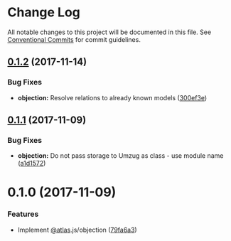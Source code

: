 # Change Log

All notable changes to this project will be documented in this file.
See [Conventional Commits](https://conventionalcommits.org) for commit guidelines.

<a name="0.1.2"></a>
## [0.1.2](https://github.com/strvcom/atlas.js/compare/@atlas.js/objection@0.1.1...@atlas.js/objection@0.1.2) (2017-11-14)


### Bug Fixes

* **objection:** Resolve relations to already known models ([300ef3e](https://github.com/strvcom/atlas.js/commit/300ef3e))




<a name="0.1.1"></a>
## [0.1.1](https://github.com/strvcom/atlas.js/compare/@atlas.js/objection@0.1.0...@atlas.js/objection@0.1.1) (2017-11-09)


### Bug Fixes

* **objection:** Do not pass storage to Umzug as class - use module name ([a1d1572](https://github.com/strvcom/atlas.js/commit/a1d1572))




<a name="0.1.0"></a>
# 0.1.0 (2017-11-09)


### Features

* Implement [@atlas](https://github.com/atlas).js/objection ([79fa6a3](https://github.com/strvcom/atlas.js/commit/79fa6a3))
